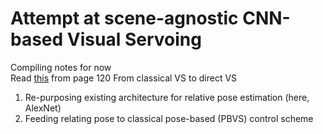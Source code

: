 # Attempt at scene-agnostic CNN-based Visual Servoing
Compiling notes for now
</br>
Read [this](https://tel.archives-ouvertes.fr/tel-01764148/document) from page 120
From classical VS to direct VS
1. Re-purposing existing architecture for relative pose estimation (here, AlexNet)
2. Feeding relating pose to classical pose-based (PBVS) control scheme
